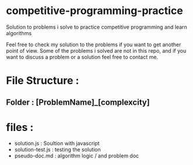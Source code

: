 # competitive-programming-practice

Solution to problems i solve to practice competitive programming and learn algorithms

Feel free to check my solution to the problems if you want to get another point of view. Some of the problems i solved are not in this repo, and if you want to discuss a problem or a solution feel free to contact me.

# File Structure :

## Folder : [ProblemName]\_[complexcity]

# files :

- solution.js : Soultion with javascript
- solution-test.js : testing the solution
- pseudo-doc.md : algorithm logic / and problem doc
